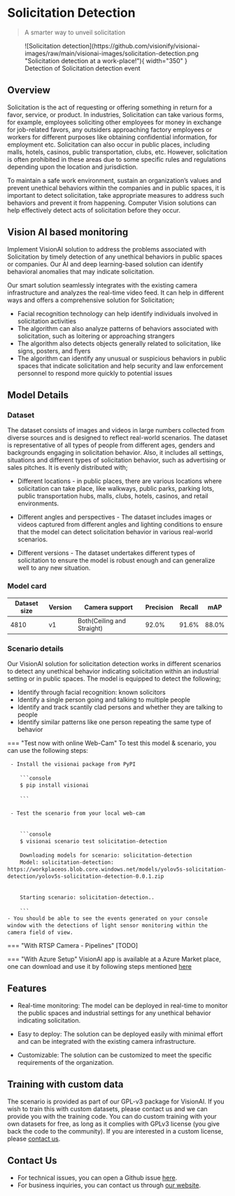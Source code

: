 # **Solicitation Detection**

> A smarter way to unveil solicitation

<figure markdown>
  ![Solicitation detection](https://github.com/visionify/visionai-images/raw/main/visionai-images/solicitation-detection.png "Solicitation detection at a work-place!"){ width="350" }
  <figcaption>Detection of Solicitation detection event</figcaption>
</figure>


## Overview

Solicitation is the act of requesting or offering something in return for a favor, service, or product. In industries, Solicitation can take various forms, for example, employees soliciting other employees for money in exchange for job-related favors, any outsiders approaching factory employees or workers for different purposes like obtaining confidential information, for employment etc. Solicitation can also occur in public places, including malls, hotels, casinos, public transportation, clubs, etc. However, solicitation is often prohibited in these areas due to some specific rules and regulations depending upon the location and jurisdiction. 
 
To maintain a safe work environment, sustain an organization’s values and prevent unethical behaviors within the companies and in public spaces, it is important to detect solicitation, take appropriate measures to address such behaviors and prevent it from happening. Computer Vision solutions can help effectively detect acts of solicitation before they occur.


## Vision AI based monitoring

Implement VisionAI solution to address the problems associated with Solicitation by timely detection of any unethical behaviors in public spaces or companies. Our AI and deep learning-based solution can identify behavioral anomalies that may indicate solicitation.    
 
Our smart solution seamlessly integrates with the existing camera infrastructure and analyzes the real-time video feed. It can help in different ways and offers a comprehensive solution for Solicitation;
 
- Facial recognition technology can help identify individuals involved in solicitation activities
- The algorithm can also analyze patterns of behaviors associated with solicitation, such as loitering or approaching strangers
- The algorithm also detects objects generally related to solicitation, like signs, posters, and flyers
- The algorithm can identify any unusual or suspicious behaviors in public spaces that indicate solicitation and help security and law enforcement personnel to respond more quickly to potential issues 

## Model Details

### Dataset

The dataset consists of images and videos in large numbers collected from diverse sources and is designed to reflect real-world scenarios. The dataset is representative of all types of people from different ages, genders and backgrounds engaging in solicitation behavior. Also, it includes all settings, situations and different types of solicitation behavior, such as advertising or sales pitches. It is evenly distributed with;
 
- Different locations - in public places, there are various locations where solicitation can take place, like walkways, public parks, parking lots, public transportation hubs, malls, clubs, hotels, casinos, and retail environments.
 
- Different angles and perspectives - The dataset includes images or videos captured from different angles and lighting conditions to ensure that the model can detect solicitation behavior in various real-world scenarios.
 
- Different versions - The dataset undertakes different types of solicitation to ensure the model is robust enough and can generalize well to any new situation.

### Model card

 <div class="table">
    <table class="fl-table">
        <thead>
        <tr><th>Dataset size</th>
            <th>Version</th>
            <th>Camera support</th>
            <th>Precision</th>
            <th>Recall</th>
            <th> mAP  </th>  
        </thead>
        <tbody>
        <tr>
            <td>4810</td>
            <td>v1</td>
            <td>Both(Ceiling and Straight)</td>
            <td>92.0% </td>
            <td>91.6% </td>
            <td>88.0% </td>
        </tr>
        </tbody>
    </table>
</div>


### Scenario details

Our VisionAI solution for solicitation detection works in different scenarios to detect any unethical behavior indicating solicitation within an industrial setting or in public spaces. The model is equipped to detect the following;

- Identify through facial recognition: known solicitors
- Identify a single person going and talking to multiple people
- Identify and track scantily clad persons and whether they are talking to people
- Identify similar patterns like one person repeating the same type of behavior

=== "Test now with online Web-Cam"
     To test this model & scenario, you can use the following steps:

     - Install the visionai package from PyPI
     
        ```console
        $ pip install visionai
        
        ```
     
     - Test the scenario from your local web-cam
     

        ```console
        $ visionai scenario test solicitation-detection

        Downloading models for scenario: solicitation-detection
        Model: solicitation-detection: https://workplaceos.blob.core.windows.net/models/yolov5s-solicitation-detection/yolov5s-solicitation-detection-0.0.1.zip
        

        Starting scenario: solicitation-detection..

        ```
    - You should be able to see the events generated on your console window with the detections of light sensor monitoring within the camera field of view.

=== "With RTSP Camera - Pipelines"
     [TODO]
 
=== "With Azure Setup"
     VisionAI app is available at a Azure Market place, one can download and use it by following steps mentioned [here](../overview/azure-managed-app.md)


## Features

- Real-time monitoring: The model can be deployed in real-time to monitor the public spaces and industrial settings for any unethical behavior indicating solicitation.

- Easy to deploy: The solution can be deployed easily with minimal effort and can be integrated with the existing camera infrastructure.

- Customizable: The solution can be customized to meet the specific requirements of the organization.

## Training with custom data

The scenario is provided as part of our GPL-v3 package for VisionAI. If you wish to train this with custom datasets, please contact us and we can provide you with the training code. You can do custom training with your own datasets for free, as long as it complies with GPLv3 license (you give back the code to the community). If you are interested in a custom license, please [contact us](../company/contact.md).


## Contact Us

- For technical issues, you can open a Github issue [here](https://github.com/visionify/visionai).
- For business inquiries, you can contact us through [our website](https://visionify.ai/contact).
